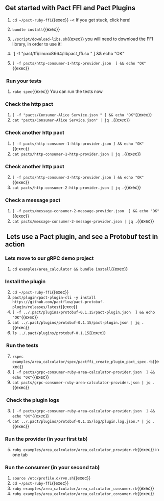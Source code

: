 ## Get started with Pact FFI and Pact Plugins

1. `cd ~/pact-ruby-ffi`{{exec}} -< If you get stuck, click here!
2. `bundle install`{{exec}}
3. `./script/download-libs.sh`{{exec}} you will need to download the FFI library, in order to use it!
4. `[ -f "pact/ffi/linuxx8664/libpact_ffi.so " ] && echo "OK"

5. `[ -f pacts/http-consumer-1-http-provider.json  ] && echo "OK"`{{exec}}

###  Run your tests

1. `rake spec`{{exec}} You can run the tests now

### Check the http pact

1. `[ -f "pacts/Consumer-Alice Service.json " ] && echo "OK"`{{exec}}
2. `cat "pacts/Consumer-Alice Service.json" | jq .`{{exec}}

### Check another http pact

1. `[ -f pacts/http-consumer-1-http-provider.json ] && echo "OK"`{{exec}}
2. `cat pacts/http-consumer-1-http-provider.json | jq .`{{exec}}

### Check another http pact

2. `[ -f pacts/http-consumer-2-http-provider.json ] && echo "OK"`{{exec}}
3. `cat pacts/http-consumer-2-http-provider.json | jq .`{{exec}}

### Check a message pact

1. `[ -f pacts/message-consumer-2-message-provider.json  ] && echo "OK"`{{exec}}
2. `cat pacts/message-consumer-2-message-provider.json | jq .`{{exec}}

##  Lets use a Pact plugin, and see a Protobuf test in action

### Lets move to our gRPC demo project

1. `cd examples/area_calculator && bundle install`{{exec}}

### Install the plugin

2. `cd ~/pact-ruby-ffi`{{exec}}
3. `pact/plugin/pact-plugin-cli -y install https://github.com/pactflow/pact-protobuf-plugin/releases/latest`{{exec}}
4. `[ -f ../.pact/plugins/protobuf-0.1.15/pact-plugin.json  ] && echo "OK"`{{exec}}
5. `cat ../.pact/plugins/protobuf-0.1.15/pact-plugin.json | jq .`{{exec}}
6. `ls ../.pact/plugins/protobuf-0.1.15`{{exec}}

###  Run the tests

7. `rspec examples/area_calculator/spec/pactffi_create_plugin_pact_spec.rb`{{exec}}
1. `[ -f pacts/grpc-consumer-ruby-area-calculator-provider.json  ] && echo "OK"`{{exec}}
2. `cat pacts/grpc-consumer-ruby-area-calculator-provider.json | jq .`{{exec}}

###  Check the plugin logs

3. `[ -f pacts/grpc-consumer-ruby-area-calculator-provider.json  ] && echo "OK"`{{exec}}
4. `cat ../.pact/plugins/protobuf-0.1.15/log/plugin.log.json.* | jq .`{{exec}}

### Run the provider (in your first tab)

5. `ruby examples/area_calculator/area_calculator_provider.rb`{{exec}} in one tab

### Run the consumer (in your second tab)

1. `source /etc/profile.d/rvm.sh`{{exec}}
2. `cd ~/pact-ruby-ffi`{{exec}}
3. `ruby examples/area_calculator/area_calculator_consumer.rb`{{exec}}
4. `ruby examples/area_calculator/area_calculator_consumer.rb`{{exec}}
